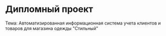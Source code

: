 # Дипломный проект

Тема: Автоматизированная информационная система учета клиентов и товаров для магазина одежды "Стильный"